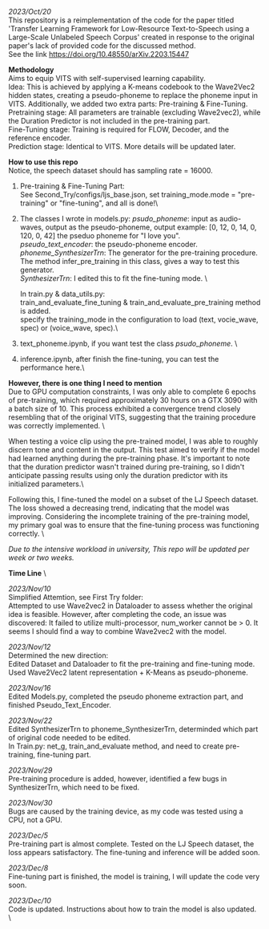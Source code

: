 *2023/Oct/20*\
This repository is a reimplementation of the code for the paper titled 'Transfer Learning Framework for Low-Resource Text-to-Speech using a Large-Scale Unlabeled Speech Corpus' created in response to the original paper's lack of provided code for the discussed method. \
See the link https://doi.org/10.48550/arXiv.2203.15447

**Methodology** \
Aims to equip VITS with self-supervised learning capability.\
Idea: This is achieved by applying a K-means codebook to the Wave2Vec2 hidden states, creating a pseudo-phoneme to replace the phoneme input in VITS. Additionally, we added two extra parts: Pre-training & Fine-Tuning. \
Pretraining stage: All parameters are trainable (excluding Wave2vec2), while the Duration Predictor is not included in the pre-training part.\
Fine-Tuning stage: Training is required for FLOW, Decoder, and the reference encoder.\
Prediction stage: Identical to VITS.
More details will be updated later.

**How to use this repo** \
Notice, the speech dataset should has sampling rate = 16000.
1. Pre-training & Fine-Tuning Part: \
  See Second_Try/configs/ljs_base.json, set training_mode.mode = "pre-training" or "fine-tuning", and all is done!\
2. The classes I wrote in models.py:
   *psudo_phoneme*: input as audio-waves, output as the pseudo-phoneme, output example: [0, 12, 0, 14, 0, 120, 0, 42] the pseduo phoneme for "I love you".\
   *pseudo_text_encoder*: the pseudo-phoneme encoder. \
   *phoneme_SynthesizerTrn*: The generator for the pre-training procedure. The method infer_pre_training in this class, gives a way to test this generator. \
   *SynthesizerTrn*: I edited this to fit the fine-tuning mode. \

   In train.py & data_utils.py:\
   train_and_evaluate_fine_tuning & train_and_evaluate_pre_training method is added.\
   specify the training_mode in the configuration to load (text, vocie_wave, spec) or (voice_wave, spec).\

3. text_phoneme.ipynb, if you want test the class *psudo_phoneme*. \
4. inference.ipynb, after finish the fine-tuning, you can test the performance here.\


**However, there is one thing I need to mention**\
Due to GPU computation constraints, I was only able to complete 6 epochs of pre-training, which required approximately 30 hours on a GTX 3090 with a batch size of 10. This process exhibited a convergence trend closely resembling that of the original VITS, suggesting that the training procedure was correctly implemented. \

When testing a voice clip using the pre-trained model, I was able to roughly discern tone and content in the output. This test aimed to verify if the model had learned anything during the pre-training phase. It's important to note that the duration predictor wasn't trained during pre-training, so I didn't anticipate passing results using only the duration predictor with its initialized parameters.\

Following this, I fine-tuned the model on a subset of the LJ Speech dataset. The loss showed a decreasing trend, indicating that the model was improving. Considering the incomplete training of the pre-training model, my primary goal was to ensure that the fine-tuning process was functioning correctly. \



*Due to the intensive workload in university, This repo will be updated per week or two weeks.* 

**Time Line** \

*2023/Nov/10* \
Simplified Attemtion, see First Try folder: \
Attempted to use Wave2vec2 in Dataloader to assess whether the original idea is feasible. However, after completing the code, an issue was discovered: It failed to utilize multi-processor, num_worker cannot be > 0. It seems I should find a way to combine Wave2vec2 with the model.

*2023/Nov/12* \
Determined the new direction: \
Edited Dataset and Dataloader to fit the pre-training and fine-tuning mode. \
Used Wave2Vec2 latent representation + K-Means as pseudo-phoneme.

*2023/Nov/16* \
Edited Models.py, completed the pseudo phoneme extraction part, and finished Pseudo_Text_Encoder.

*2023/Nov/22* \
Edited SynthesizerTrn to phoneme_SynthesizerTrn, determinded which part of original code needed to be edited.\
In Train.py: net_g, train_and_evaluate method, and need to create pre-training, fine-tuning part.

*2023/Nov/29* \
Pre-training procedure is added, however, identified a few bugs in SynthesizerTrn, which need to be fixed.

*2023/Nov/30* \
Bugs are caused by the training device, as my code was tested using a CPU, not a GPU.

*2023/Dec/5* \
Pre-training part is almost complete. Tested on the LJ Speech dataset, the loss appears satisfactory. The fine-tuning and inference will be added soon.

*2023/Dec/8* \
Fine-tuning part is finished, the model is training, I will update the code very soon.

*2023/Dec/10* \
Code is updated. Instructions about how to train the model is also updated. \
